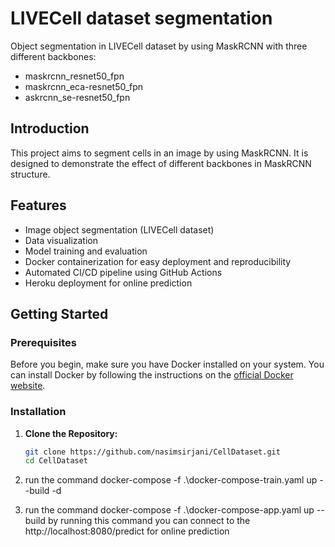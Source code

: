 # LIVECell dataset segmentation

Object segmentation in LIVECell dataset by using MaskRCNN with three different backbones:
  - maskrcnn_resnet50_fpn
  - maskrcnn_eca-resnet50_fpn
  - askrcnn_se-resnet50_fpn
    
## Introduction

This project aims to segment cells in an image by using MaskRCNN. It is designed to demonstrate the effect of different backbones in MaskRCNN structure.

## Features
- Image object segmentation (LIVECell dataset)
- Data visualization
- Model training and evaluation
- Docker containerization for easy deployment and reproducibility
- Automated CI/CD pipeline using GitHub Actions
- Heroku deployment for online prediction

## Getting Started

### Prerequisites

Before you begin, make sure you have Docker installed on your system. You can install Docker by following the instructions on the [official Docker website](https://docs.docker.com/get-docker/).

### Installation

1. **Clone the Repository:**

   ```bash
   git clone https://github.com/nasimsirjani/CellDataset.git
   cd CellDataset
2. run the command docker-compose -f .\docker-compose-train.yaml up --build -d
3. run the command docker-compose -f .\docker-compose-app.yaml up --build by running this command you can connect to the http://localhost:8080/predict for online prediction





